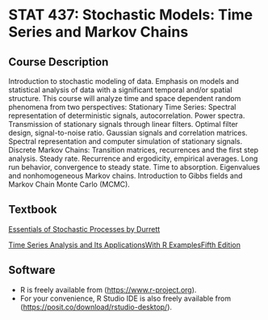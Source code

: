 # STAT 437: Stochastic Models: Time Series and Markov Chains
## Course Description
Introduction to stochastic modeling of data. Emphasis on models and statistical analysis of data with a significant temporal and/or spatial structure.  This course will analyze time and space dependent random phenomena from two perspectives: Stationary Time Series: Spectral representation of deterministic signals, autocorrelation. Power spectra.  Transmission of stationary signals through linear filters. Optimal filter design, signal-to-noise ratio.  Gaussian signals and correlation matrices. Spectral representation and computer simulation of stationary signals. Discrete Markov Chains: Transition matrices, recurrences and the first step analysis. Steady rate. Recurrence and ergodicity, empirical averages. Long run behavior, convergence to steady state.  Time to absorption.  Eigenvalues and nonhomogeneous Markov chains.  Introduction to Gibbs fields and Markov Chain Monte Carlo (MCMC).
## Textbook
[Essentials of Stochastic Processes by Durrett](https://github.com/Thomson-Cui/Stochastic-Models-Time-Series-and-Markov-Chains/tree/main/Books/MC.pdf)

[Time Series Analysis and Its ApplicationsWith R ExamplesFifth Edition](https://github.com/Thomson-Cui/Stochastic-Models-Time-Series-and-Markov-Chains/tree/main/Books/TS.pdf)
## Software
- R is freely available from (https://www.r-project.org).
- For your convenience, R Studio IDE is also freely available from (https://posit.co/download/rstudio-desktop/).
